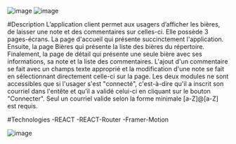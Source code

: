 ![image](https://user-images.githubusercontent.com/39746523/213231414-2e046960-91c9-4428-a535-7666e9264072.png)
![image](https://user-images.githubusercontent.com/39746523/213233010-5b4814ae-152b-4883-a051-c6d7b36e1cdc.png)


#Description
L’application client permet aux usagers d’afficher les bières, de laisser une note et des commentaires sur celles-ci.
Elle possède 3 pages-écrans. La page d'accueil qui présente succinctement l'application. Ensuite, la page Bières
qui présente la liste des bières du répertoire. Finalement, la page de détail qui présente une seule bière avec ses
informations, sa note et la liste des commentaires. L'ajout d'un commentaire se fait avec un champs texte
approprié et la modification d'une note se fait en sélectionnant directement celle-ci sur la page. Les deux modules
ne sont accessibles que si l'usager s'est "connecté", c'est-à-dire qu'il a inscrit son courriel dans l'entête et qu’il a
validé celui-ci en cliquant sur le bouton "Connecter". Seul un courriel valide selon la forme minimale [a-Z]@[a-Z]
est requis. 

#Technologies
-REACT
-REACT-Router
-Framer-Motion

![image](https://user-images.githubusercontent.com/39746523/213233773-bde86e05-c963-417e-a455-f75279c4da0e.png)
